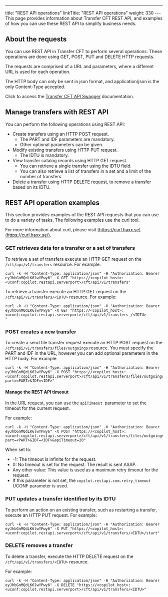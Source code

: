 ---
title: "REST API operations"
linkTitle: "REST API operations"
weight: 330
---This page provides information about Transfer CFT REST API, and examples of how you can use these REST API to simplify business needs.

## About the requests

You can use REST API in Transfer CFT to perform several operations. These operations are done using GET, POST, PUT and DELETE HTTP requests.

The requests are comprised of a URL and parameters, where a different URL is used for each operation.

The HTTP body can only be sent in json format, and application/json is the only Content-Type accepted.

Click to access the [Transfer CFT API Swagger](http://apidocs.axway.com/swagger-ui/index.html?productname=transfercft&productversion=3.8&filename=transfercft-swagger-api.json) documentation.

## Manage transfers with REST API

You can perform the following operations using REST API:

- Create transfers using an HTTP POST request.
    -   The PART and IDF parameters are mandatory.
    -   Other optional parameters can be given.
- Modify existing transfers using HTTP PUT request.
    -   The IDTU is mandatory.
- View transfer catalog records using HTTP GET request.
    -   You can retrieve a single transfer using the IDTU field.
    -   You can also retrieve a list of transfers in a set and a limit of the number of transfers.
- Delete a transfer using HTTP DELETE request, to remove a transfer based on its IDTU.

## REST API operation examples

This section provides examples of the REST API requests that you can use to do a variety of tasks. The following examples use the curl tool.

For more information about curl, please visit [https://curl.haxx.se](https://curl.haxx.se/).

### GET retrieves data for a transfer or a set of transfers

To retrieve a set of transfers execute an HTTP GET request on the `/cft/api/v1/transfers` resource. For example:

```
curl -k -H "Content-Type: application/json" -H "Authorization: Bearer eyJhbGnMQdLK6lwYPwy6" -X GET "https://<copilot_host>:<uconf:copilot.restapi.serverport>/cft/api/v1/transfers"
```

To retrieve a transfer execute an HTTP GET request on the `/cft/api/v1/transfers/<IDTU>` resource. For example:

```
curl -k -H "Content-Type: application/json" -H "Authorization: Bearer eyJhbGnMQdLK6lwYPwy6" -X GET "https://<copilot_host>:<uconf:copilot.restapi.serverport>/cft/api/v1/transfers /<IDTU>
"
```

### POST creates a new transfer

To create a send file transfer request execute an HTTP POST request on the `/cft/api/v1/transfers/files/outgoings` resource. You must specify the PART and IDF in the URL, however you can add optional parameters in the HTTP body. For example:

```
curl -k -H "Content-Type: application/json" -H "Authorization: Bearer eyJhbGnMQdLK6lwYPwy6" -X POST "https://<copilot_host>:<uconf:copilot.restapi.serverport>/cft/api/v1/transfers/files/outgoings?part=<PART>&IDF=<IDF>"
```

#### Manage the REST API timeout

In the URL request, you can use the `apiTimeout `parameter to set the timeout for the current request.

For example:

```
curl -k -H "Content-Type: application/json" -H "Authorization: Bearer eyJhbGnMQdLK6lwYPwy6" -X POST "https://<copilot_host>:<uconf:copilot.restapi.serverport>/cft/api/v1/transfers/files/outgoings?part=<PART>&IDF=<IDF>&apiTimeout=20"
```

When set to:

- -1: The timeout is infinite for the request.
- 0: No timeout is set for the request. The result is sent ASAP.
- Any other value: This value is used as a maximum retry timeout for the request.
- If this parameter is not set, the `copilot.restapi.com.retry_timeout` UCONF parameter is used.

### PUT updates a transfer identified by its IDTU

To perform an action on an existing transfer, such as restarting a transfer, execute an HTTP PUT request. For example:

```
curl -k -H "Content-Type: application/json" -H "Authorization: Bearer eyJhbGnMQdLK6lwYPwy6" -X PUT "https://<copilot_host>:<uconf:copilot.restapi.serverport>/cft/api/v1/transfers/<IDTU>/start"
```

### DELETE removes a transfer

To delete a transfer, execute the HTTP DELETE request on the `/cft/api/v1/transfers/<IDTU>` resource.

For example:

```
curl -k -H "Content-Type: application/json" -H "Authorization: Bearer eyJhbGnMQdLK6lwYPwy6" -X DELETE "https://<copilot_host>:<uconf:copilot.restapi.serverport>/cft/api/v1/transfers/<IDTU>"
```
